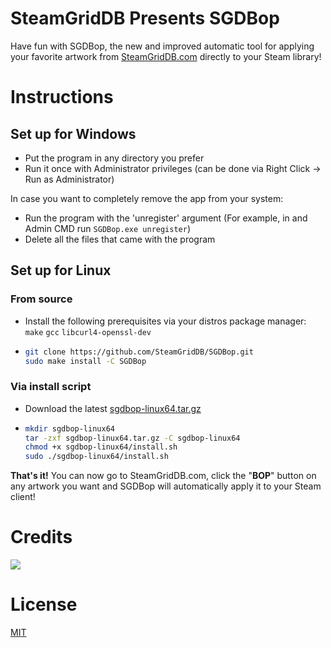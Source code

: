 # SteamGridDB Presents SGDBop
Have fun with SGDBop, the new and improved automatic tool for applying your favorite artwork from [SteamGridDB.com](https://www.steamgriddb.com/) directly to your Steam library!

# Instructions
## Set up for Windows
- Put the program in any directory you prefer
- Run it once with Administrator privileges (can be done via Right Click -> Run as Administrator)

In case you want to completely remove the app from your system:
- Run the program with the 'unregister' argument (For example, in and Admin CMD run `SGDBop.exe unregister`)
- Delete all the files that came with the program

## Set up for Linux
### From source
- Install the following prerequisites via your distros package manager: `make` `gcc` `libcurl4-openssl-dev`
- ```sh
  git clone https://github.com/SteamGridDB/SGDBop.git
  sudo make install -C SGDBop
  ```

### Via install script
- Download the latest [sgdbop-linux64.tar.gz](https://github.com/SteamGridDB/SGDBop/releases/latest)
- ```sh
  mkdir sgdbop-linux64
  tar -zxf sgdbop-linux64.tar.gz -C sgdbop-linux64
  chmod +x sgdbop-linux64/install.sh
  sudo ./sgdbop-linux64/install.sh
  ```

**That's it!** You can now go to SteamGridDB.com, click the "**BOP**" button on any artwork you want and SGDBop will automatically apply it to your Steam client!

# Credits
<a href="https://github.com/SteamGridDB/SGDBop/graphs/contributors">
  <img src="https://contrib.rocks/image?repo=SteamGridDB/SGDBop" />
</a>

# License
[MIT](LICENSE)
